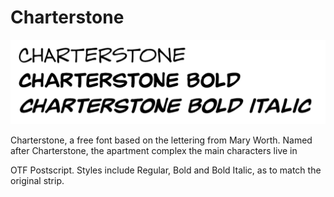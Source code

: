# Charterstone
![type specimen](https://github.com/oscarbartos/charterstone/blob/master/charterstone-sample.png)

Charterstone, a free font based on the lettering from Mary Worth. Named after Charterstone, the apartment complex the main characters live in

OTF Postscript. Styles include Regular, Bold and Bold Italic, as to match the original strip.
